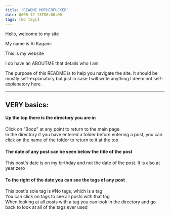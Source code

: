 ```yaml
---
title: "README MOTHERFUCKER"
date: 0000-12-13T00:00:00
tags: [No tags]
---
```


Hello, welcome to my site

My name is Ai Kagami

This is my website

I do have an ABOUTME that details who I am

The purpose of this README is to help you navigate the site. It should be mostly self-explanatory but just in case I will write anything I deem not self-explanatory here.

---
## VERY basics:
#### Up the top there is the directory you are in
Click on "Boop" at any point to return to the main page  
In the directory if you have entered a folder before entering a post, you can click on the name of the folder to return to it at the top
#### The date of any post can be seen below the title of the post
This post's date is on my birthday and not the date of the post. It is also at year zero
#### To the right of the date you can see the tags of any post
This post's sole tag is #No tags, which is a tag  
You can click on tags to see all posts with that tag  
When looking at all posts with a tag you can look in the directory and go back to look at all of the tags ever used  

